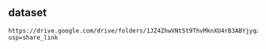 
## dataset
```
https://drive.google.com/drive/folders/1JZ4ZhwVNtSt9ThvMknXU4rB3ABYjyqzC?usp=share_link
```

